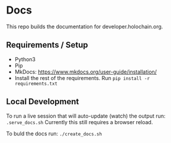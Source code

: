# Docs

This repo builds the documentation for developer.holochain.org. 

## Requirements / Setup

- Python3
- Pip
- MkDocs: https://www.mkdocs.org/user-guide/installation/
- Install the rest of the requirements. Run `pip install -r requirements.txt` 

## Local Development

To run a live session that will auto-update (watch) the output run:
`.serve_docs.sh`
Currently this still requires a browser reload. 


To buld the docs run: 
`./create_docs.sh`
